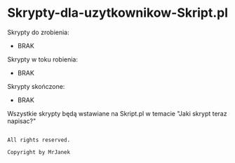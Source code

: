 # Skrypty-dla-uzytkownikow-Skript.pl



Skrypty do zrobienia:

- BRAK

Skrypty w toku robienia:

- BRAK

Skrypty skończone:

- BRAK

Wszystkie skrypty będą wstawiane na Skript.pl w temacie "Jaki skrypt teraz napisac?"

















                                                                                                                      
                                                                                                                      
                                                                                                                      
                                                                                                                      
                                                                                                                      
                                                                                                                      
                                                                                                                     All rights reserved.
                                                                                                                     Copyright by MrJanek

